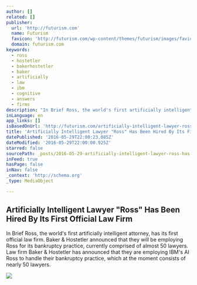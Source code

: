 ```yaml
---
author: []
related: []
publisher:
  url: 'http://futurism.com'
  name: Futurism
  favicon: 'http://futurism.com/wp-content/themes/futurism/images/favicon.png?v=3434'
  domain: futurism.com
keywords:
  - ross
  - hostetler
  - bakerhostetler
  - baker
  - artificially
  - law
  - ibm
  - cognitive
  - answers
  - firms
description: "In Brief Ross, the world's first artificially intelligent attorney, has its first official law firm. Baker & Hostetler announced that they will be employing Ross for its bankruptcy practice, currently comprised of almost 50 lawyers. Law firm Baker & Hostetler has announced that they are employing IBM's AI Ross to handle their bankruptcy practice, which at the moment consists of nearly 50 lawyers."
inLanguage: en
app_links: []
isBasedOnUrl: 'http://futurism.com/artificially-intelligent-lawyer-ross-hired-first-official-law-firm/'
title: 'Artificially Intelligent Lawyer "Ross" Has Been Hired By Its First Official Law Firm'
datePublished: '2016-05-29T22:00:23.085Z'
dateModified: '2016-05-29T22:00:00.925Z'
starred: false
sourcePath: _posts/2016-05-29-artificially-intelligent-lawyer-ross-has-been-hired-by-its.md
inFeed: true
hasPage: false
inNav: false
_context: 'http://schema.org'
_type: MediaObject

---
```

<article style=""><h1>Artificially Intelligent Lawyer "Ross" Has Been Hired By Its First Official Law Firm</h1><p>In Brief Ross, the world's first artificially intelligent attorney, has its first official law firm. Baker &amp; Hostetler announced that they will be employing Ross for its bankruptcy practice, currently comprised of almost 50 lawyers. Law firm Baker &amp; Hostetler has announced that they are employing IBM's AI Ross to handle their bankruptcy practice, which at the moment consists of nearly 50 lawyers.</p><img src="http://futurism.com/wp-content/uploads/2016/05/AI-ross_A-600x315.png" /></article>